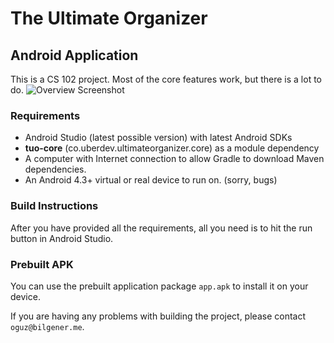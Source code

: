 # The Ultimate Organizer
## Android Application
This is a CS 102 project. Most of the core features work, but there is a lot to do.
![Overview Screenshot](http://img.oguzdev.com/VPonGnxa5k_Screenshot_2014-05-15-00-30-24-1.png)

### Requirements
- Android Studio (latest possible version) with latest Android SDKs
- **tuo-core** (co.uberdev.ultimateorganizer.core) as a module dependency
- A computer with Internet connection to allow Gradle to download Maven dependencies.
- An Android 4.3+ virtual or real device to run on. (sorry, bugs)
### Build Instructions
After you have provided all the requirements, all you need is to hit the run button in Android Studio.

### Prebuilt APK
You can use the prebuilt application package `app.apk` to install it on your device.



If you are having any problems with building the project, please contact `oguz@bilgener.me`.
